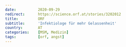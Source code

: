 ```yaml
---
date:          2020-09-29
redirect:      https://science.orf.at/stories/3202012
title:         ORF
subtitle:      'Infektiologe für mehr Gelassenheit'
country:       AT
categories:    [MSM, Medizin]
tags:          [orf, angst]
---
```

